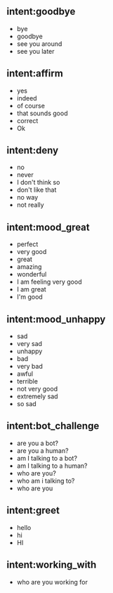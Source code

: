 

## intent:goodbye
- bye
- goodbye
- see you around
- see you later

## intent:affirm
- yes
- indeed
- of course
- that sounds good
- correct
- Ok

## intent:deny
- no
- never
- I don't think so
- don't like that
- no way
- not really

## intent:mood_great
- perfect
- very good
- great
- amazing
- wonderful
- I am feeling very good
- I am great
- I'm good

## intent:mood_unhappy
- sad
- very sad
- unhappy
- bad
- very bad
- awful
- terrible
- not very good
- extremely sad
- so sad

## intent:bot_challenge
- are you a bot?
- are you a human?
- am I talking to a bot?
- am I talking to a human?
- who are you?
- who am i talking to?
- who are you

## intent:greet
- hello
- hi
- HI

## intent:working_with
- who are you working for
